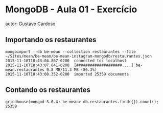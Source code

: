 # MongoDB - Aula 01 - Exercício
autor: Gustavo Cardoso

## Importando os restaurantes

```
mongoimport --db be-mean --collection restaurantes --file ~/Sites/mean/be-mean/be-mean-instagram-mongodb/restaurantes.json
2015-11-10T18:43:04.867-0200  connected to: localhost
2015-11-10T18:43:07.841-0200  [####################....] be-mean.restaurantes 9.8 MB/11.3 MB (86.3%)
2015-11-10T18:43:08.352-0200  imported 25359 documents
```

## Contando os restaurantes

```
grindhouse(mongod-3.0.4) be-mean> db.restaurantes.find({}).count();
25359
```